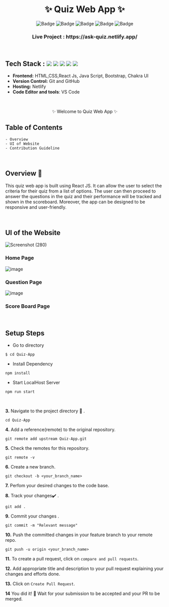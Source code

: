 <h1 align="center">
       ✨  Quiz Web App  ✨
</h1>

<div align="center">

![Badge](https://img.shields.io/badge/Tech_Stack-HTML-orange) ![Badge](https://img.shields.io/badge/CSS-blue) ![Badge](https://img.shields.io/badge/React_Js-cyan)
 ![Badge](https://img.shields.io/badge/-Java_Script-yellow) ![Badge](https://img.shields.io/badge/Version-1.0-green) 

</div>

<h3 align="center">
          Live Project : https://ask-quiz.netlify.app/
</h3>
<br />

## Tech Stack : <img src="https://img.shields.io/badge/html5%20-%23E34F26.svg?&style=for-the-badge&logo=html5&logoColor=white"/> <img src="https://img.shields.io/badge/css3%20-%231572B6.svg?&style=for-the-badge&logo=css3&logoColor=white"/> <img src="https://img.shields.io/badge/react%20-%2314354C.svg?&style=for-the-badge&logo=react&logoColor=white"/> <img src="https://img.shields.io/badge/Bootstrap-563D7C?style=for-the-badge&logo=bootstrap&logoColor=white"/> <img src="https://img.shields.io/badge/Chakra_UI-6066C7?style=for-the-badge&logo=chakraui&logoColor=white"/> 


- **Frontend:** HTML,CSS,React Js, Java Script, Bootstrap, Chakra UI 
- **Version Control:** Git and GitHub
- **Hosting:** Netlify
- **Code Editor and tools**: VS Code

 <br />

   <p align="center">✨ Welcome to Quiz Web App ✨ <br /></p>


## Table of Contents

    - Overview
    - UI of Website
    - Contribution Guideline

 <br />


## Overview 🔨

This quiz web app is built using React JS. It can allow the user to select the criteria for their quiz from a list of options. The user can then proceed to answer the questions in the quiz and their performance will be tracked and shown in the scoreboard. Moreover, the app can be designed to be responsive and user-friendly.

  <br />

## UI of the Website

![Screenshot (280)](https://user-images.githubusercontent.com/87645745/206394866-4e74fd37-3af4-4bca-8ebe-f3810598d869.png) 
### Home Page 

![image](https://user-images.githubusercontent.com/87645745/206397113-b70dc86a-c78c-4f6c-bf61-8183c4c07262.png)  
### Question Page 

![image](https://user-images.githubusercontent.com/87645745/206397461-168cfe8f-2cbe-4d5e-a268-3540baf69ca5.png) 
### Score Board Page 

<br/>

## Setup Steps

- Go to directory
```
$ cd Quiz-App
```
- Install Dependency 
```
npm install
```
- Start LocalHost Server
```
npm run start
```
  <br />



**3.** Navigate to the project directory :file_folder: .

```
cd Quiz-App
```

**4.** Add a reference(remote) to the original repository.

```
git remote add upstream Quiz-App.git
```

**5.** Check the remotes for this repository.

```
git remote -v
```

**6.** Create a new branch.

```
git checkout -b <your_branch_name>
```

**7.** Perfom your desired changes to the code base.

**8.** Track your changes:heavy_check_mark: .

```
git add .
```

**9.** Commit your changes .

```
git commit -m "Relevant message"
```

**10.** Push the committed changes in your feature branch to your remote repo.

```
git push -u origin <your_branch_name>
```

**11.** To create a pull request, click on `compare and pull requests`.

**12.** Add appropriate title and description to your pull request explaining your changes and efforts done.

**13.** Click on `Create Pull Request`.

**14** You did it! 🥳 Wait for your submission to be accepted and your PR to be merged.

<br />
